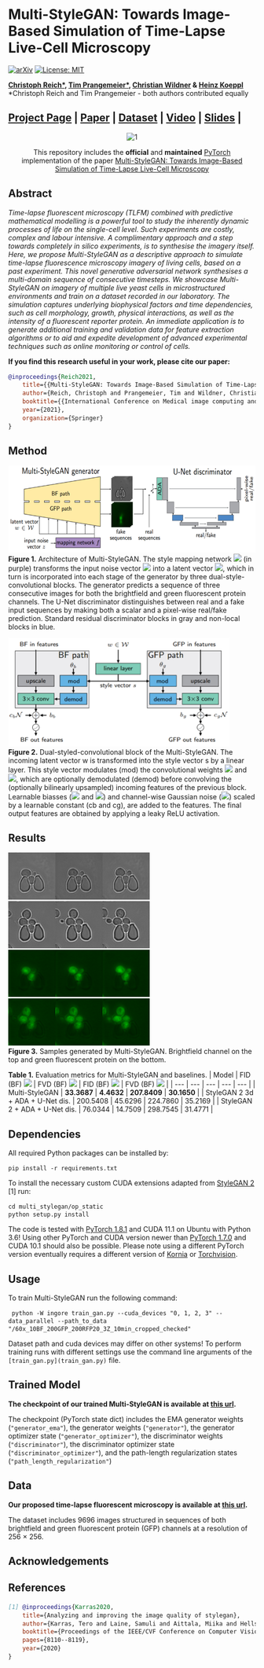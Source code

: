 # Multi-StyleGAN: Towards Image-Based Simulation of Time-Lapse Live-Cell Microscopy
[![arXiv](https://img.shields.io/badge/stat.ML-arXiv%3A2106.08285-B31B1B.svg)](https://arxiv.org/abs/2106.08285)
[![License: MIT](https://img.shields.io/badge/License-MIT-yellow.svg)](https://github.com/ChristophReich1996/Multi-StyleGAN/blob/master/LICENSE)

**[Christoph Reich*](https://github.com/ChristophReich1996), [Tim Prangemeier*](https://www.bcs.tu-darmstadt.de/bcs_team/prangemeiertim.en.jsp), [Christian Wildner](https://www.bcs.tu-darmstadt.de/bcs_team/wildnerchristian.en.jsp) & [Heinz Koeppl](https://www.bcs.tu-darmstadt.de/bcs_team/koepplheinz.en.jsp)**<br/>
*Christoph Reich and Tim Prangemeier - both authors contributed equally

## [Project Page]() | [Paper](https://arxiv.org/abs/2106.08285) | [Dataset]() | [Video]() | [Slides]() |

<p align="center">
  <img src="/github/latent_space_interpolation.gif"  alt="1" width = 288px height = 192px >
</p>
  
<p align="center">
  This repository includes the <b>official</b> and <b>maintained</b> <a href="https://pytorch.org/">PyTorch</a> implementation of the paper <a href="https://arxiv.org/abs/2106.08285"> Multi-StyleGAN: Towards Image-Based Simulation of Time-Lapse Live-Cell Microscopy</a>
</p>

## Abstract
*Time-lapse fluorescent microscopy (TLFM) combined with
predictive mathematical modelling is a powerful tool to study the inherently dynamic processes of life on the single-cell level. Such experiments
are costly, complex and labour intensive. A complimentary approach
and a step towards completely in silico experiments, is to synthesise
the imagery itself. Here, we propose Multi-StyleGAN as a descriptive
approach to simulate time-lapse fluorescence microscopy imagery of living cells, based on a past experiment. This novel generative adversarial
network synthesises a multi-domain sequence of consecutive timesteps.
We showcase Multi-StyleGAN on imagery of multiple live yeast cells in
microstructured environments and train on a dataset recorded in our laboratory. The simulation captures underlying biophysical factors and time
dependencies, such as cell morphology, growth, physical interactions, as
well as the intensity of a fluorescent reporter protein. An immediate application is to generate additional training and validation data for feature
extraction algorithms or to aid and expedite development of advanced
experimental techniques such as online monitoring or control of cells.*

**If you find this research useful in your work, please cite our paper:**

```bibtex
@inproceedings{Reich2021,
    title={{Multi-StyleGAN: Towards Image-Based Simulation of Time-Lapse Live-Cell Microscopy}},
    author={Reich, Christoph and Prangemeier, Tim and Wildner, Christian and Koeppl, Heinz},
    booktitle={{International Conference on Medical image computing and computer-assisted intervention (in press)}},
    year={2021},
    organization={Springer}
}
```

## Method

<img src="/github/Multi-StyleGAN.png"  alt="1" width = 617px height = 176px ><br/>
**Figure 1.** Architecture of Multi-StyleGAN. The style mapping network <img src="https://render.githubusercontent.com/render/math?math=f"> (in purple)
transforms the input noise vector <img src="https://render.githubusercontent.com/render/math?math=z\sim \mathcal{N}_{512}(0, 1)"> into a latent vector <img src="https://render.githubusercontent.com/render/math?math=w\in\mathcal{W}">, which in
turn is incorporated into each stage of the generator by three dual-style-convolutional
blocks. The generator predicts a sequence of three consecutive images for both
the brightfield and green fluorescent protein channels. The U-Net discriminator distinguishes between real and
a fake input sequences by making both a scalar and a pixel-wise real/fake prediction.
Standard residual discriminator blocks in gray and non-local blocks in blue.

<img src="/github/Dual-styled-convolutional_block.png"  alt="1" width = 451px height = 221px ><br/>
**Figure 2.** Dual-styled-convolutional block of the Multi-StyleGAN. The incoming latent
vector w is transformed into the style vector s by a linear layer. This style vector modulates (mod) the convolutional weights <img src="https://render.githubusercontent.com/render/math?math=\theta_{b}"> and <img src="https://render.githubusercontent.com/render/math?math=\theta_{g}">, which are optionally demodulated
(demod) before convolving the (optionally bilinearly upsampled) incoming features
of the previous block. Learnable biasses (<img src="https://render.githubusercontent.com/render/math?math=b_{b}"> and <img src="https://render.githubusercontent.com/render/math?math=b_{g}">) and channel-wise Gaussian noise
(<img src="https://render.githubusercontent.com/render/math?math=\mathcal{N}">) scaled by a learnable constant (cb and cg), are added to the features. The final
output features are obtained by applying a leaky ReLU activation.

## Results

<img src="/github/prediction_ema_100_bf_0.png"  alt="1" width = 288px height = 96px >   <img src="/github/prediction_ema_100_bf_12.png"  alt="1" width = 288px height = 96px ><br/>
<img src="/github/prediction_ema_100_gfp_0.png"  alt="1" width = 288px height = 96px >  <img src="/github/prediction_ema_100_gfp_12.png"  alt="1" width = 288px height = 96px ><br/>
**Figure 3.** Samples generated by Multi-StyleGAN. Brightfield channel on the top and green fluorescent protein on the bottom.<br/>

**Table 1.** Evaluation metrics for Multi-StyleGAN and baselines.
| Model | FID (BF) <img src="https://render.githubusercontent.com/render/math?math=\downarrow"> | FVD (BF) <img src="https://render.githubusercontent.com/render/math?math=\downarrow"> | FID (BF) <img src="https://render.githubusercontent.com/render/math?math=\downarrow"> | FVD (BF) <img src="https://render.githubusercontent.com/render/math?math=\downarrow"> |
| --- | --- | --- | --- | --- |
| Multi-StyleGAN | **33.3687** | **4.4632** | **207.8409** | **30.1650** |
| StyleGAN 2 3d + ADA + U-Net dis. | 200.5408 | 45.6296 | 224.7860 | 35.2169 |
| StyleGAN 2 + ADA + U-Net dis. | 76.0344 | 14.7509 | 298.7545 | 31.4771 |

## Dependencies

All required Python packages can be installed by:

```shell script
pip install -r requirements.txt
```

To install the necessary custom CUDA extensions adapted from [StyleGAN 2](https://github.com/NVlabs/stylegan2) [1] run:
 
```shell script
cd multi_stylegan/op_static
python setup.py install
```

The code is tested with [PyTorch 1.8.1](https://pytorch.org/get-started/locally/) and CUDA 11.1 on Ubuntu with Python 3.6! 
Using other PyTorch and CUDA version newer than [PyTorch 1.7.0](https://pytorch.org/get-started/previous-versions/) and 
CUDA 10.1 should also be possible. Please note using a different PyTorch version eventually requires a different version
of [Kornia](https://kornia.github.io/) or [Torchvision](https://pytorch.org/vision/stable/index.html).

## Usage

To train Multi-StyleGAN run the following command:

```shell script
 python -W ingore train_gan.py --cuda_devices "0, 1, 2, 3" --data_parallel --path_to_data "/60x_10BF_200GFP_200RFP20_3Z_10min_cropped_checked"
```

Dataset path and cuda devices may differ on other systems!
To perform training runs with different settings use the command line arguments of the `[train_gan.py](train_gan.py)` file.

## Trained Model

**The checkpoint of our trained Multi-StyleGAN is available at [this url]().**

The checkpoint (PyTorch state dict) includes the EMA generator weights (`"generator_ema"`), the generator weights 
(`"generator"`), the generator optimizer state (`"generator_optimizer"`), the discriminator weights (`"discriminator"`),
the discriminator optimizer state (`"discriminator_optimizer"`), and the path-length regularization states 
(`"path_length_regularization"`)

## Data

**Our proposed time-lapse fluorescent microscopy is available at [this url](https://arxiv.org/pdf/2106.08285.pdf).**

The dataset includes 9696 images structured in sequences of both brightfield and green fluorescent protein (GFP) channels at a resolution of 256 × 256.

## Acknowledgements

## References

```bibtex
[1] @inproceedings{Karras2020,
    title={Analyzing and improving the image quality of stylegan},
    author={Karras, Tero and Laine, Samuli and Aittala, Miika and Hellsten, Janne and Lehtinen, Jaakko and Aila, Timo},
    booktitle={Proceedings of the IEEE/CVF Conference on Computer Vision and Pattern Recognition},
    pages={8110--8119},
    year={2020}
}
```
